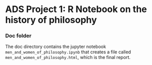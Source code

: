 # ADS Project 1:  R Notebook on the history of philosophy

### Doc folder

The doc directory contains the jupyter notebook `men_and_women_of_philosophy.ipynb` that creates a file called `men_and_women_of_philosophy.html`, which is the final report.
